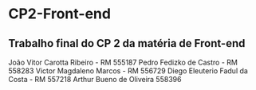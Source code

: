 # CP2-Front-end 
Trabalho final do CP 2 da matéria de Front-end 
----------------------------------------------- 
João Vitor Carotta Ribeiro - RM 555187
Pedro Fedizko de Castro - RM 558283 
Victor Magdaleno Marcos - RM 556729 
Diego Eleuterio Fadul da Costa - RM 557218 
Arthur Bueno de Oliveira 558396
